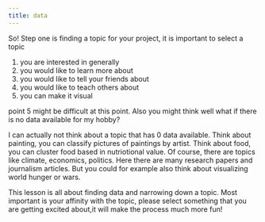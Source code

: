 ```yaml
---
title: data
---
```


So! Step one is finding a topic for your project, it is important to select a topic

1. you are interested in generally
2. you would like to learn more about
3. you would like to tell your friends about
4. you would like to teach others about
5. you can make it visual

point 5 might be difficult at this point. Also you might think well what if there is no data available for my hobby?

I can actually not think about a topic that has 0 data available. Think about painting, you can classify pictures of paintings by artist. Think about food, you can cluster food based in nutriotional value.
Of course, there are topics like climate, economics, politics. Here there are many research papers and journalism articles. But you could for example also think about visualizing world hunger or wars.

This lesson is all about finding data and narrowing down a topic. Most important is your affinity with the topic, please select something that you are getting excited about,it will make the process much more fun! 
